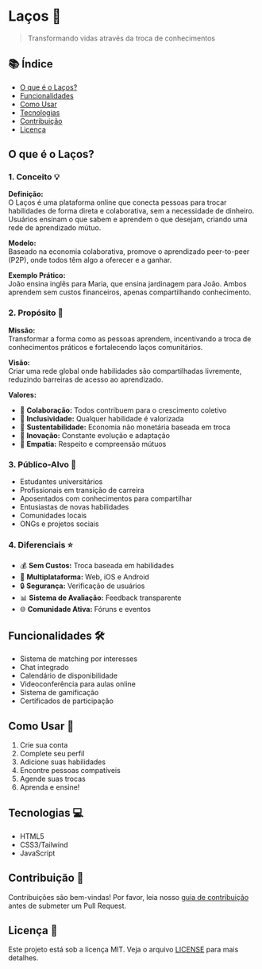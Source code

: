 # Laços 🤝

> Transformando vidas através da troca de conhecimentos

## 📚 Índice
- [O que é o Laços?](#o-que-é-o-laços)
- [Funcionalidades](#funcionalidades)
- [Como Usar](#como-usar)
- [Tecnologias](#tecnologias)
- [Contribuição](#contribuição)
- [Licença](#licença)

## O que é o Laços?

### 1. Conceito 💡
**Definição:**  
O Laços é uma plataforma online que conecta pessoas para trocar habilidades de forma direta e colaborativa, sem a necessidade de dinheiro. Usuários ensinam o que sabem e aprendem o que desejam, criando uma rede de aprendizado mútuo.

**Modelo:**  
Baseado na economia colaborativa, promove o aprendizado peer-to-peer (P2P), onde todos têm algo a oferecer e a ganhar.

**Exemplo Prático:**  
João ensina inglês para Maria, que ensina jardinagem para João. Ambos aprendem sem custos financeiros, apenas compartilhando conhecimento.

### 2. Propósito 🎯
**Missão:**  
Transformar a forma como as pessoas aprendem, incentivando a troca de conhecimentos práticos e fortalecendo laços comunitários.

**Visão:**  
Criar uma rede global onde habilidades são compartilhadas livremente, reduzindo barreiras de acesso ao aprendizado.

**Valores:**  
- 🤝 **Colaboração:** Todos contribuem para o crescimento coletivo
- 🌈 **Inclusividade:** Qualquer habilidade é valorizada
- 🌱 **Sustentabilidade:** Economia não monetária baseada em troca
- 💫 **Inovação:** Constante evolução e adaptação
- 🤗 **Empatia:** Respeito e compreensão mútuos

### 3. Público-Alvo 👥
- Estudantes universitários
- Profissionais em transição de carreira
- Aposentados com conhecimentos para compartilhar
- Entusiastas de novas habilidades
- Comunidades locais
- ONGs e projetos sociais

### 4. Diferenciais ⭐
- 💰 **Sem Custos:** Troca baseada em habilidades
- 📱 **Multiplataforma:** Web, iOS e Android
- 🔒 **Segurança:** Verificação de usuários
- 📊 **Sistema de Avaliação:** Feedback transparente
- 🌐 **Comunidade Ativa:** Fóruns e eventos

## Funcionalidades 🛠️
- Sistema de matching por interesses
- Chat integrado
- Calendário de disponibilidade
- Videoconferência para aulas online
- Sistema de gamificação
- Certificados de participação

## Como Usar 📌
1. Crie sua conta
2. Complete seu perfil
3. Adicione suas habilidades
4. Encontre pessoas compatíveis
5. Agende suas trocas
6. Aprenda e ensine!

## Tecnologias 💻
- HTML5
- CSS3/Tailwind
- JavaScript

## Contribuição 🤝
Contribuições são bem-vindas! Por favor, leia nosso [guia de contribuição](CONTRIBUTING.md) antes de submeter um Pull Request.

## Licença 📝
Este projeto está sob a licença MIT. Veja o arquivo [LICENSE](LICENSE) para mais detalhes.
